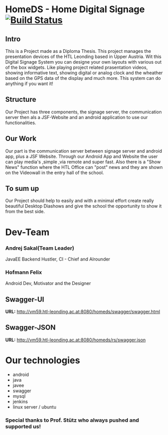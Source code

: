 # HomeDS - Home Digital Signage [![Build Status](http://vm59.htl-leonding.ac.at:9090/job/HomeDsSystems_Backend/badge/icon)](http://vm59.htl-leonding.ac.at:9090/job/HomeDsSystems_Backend)

## Intro
This is a Project made as a Diploma Thesis. This project manages the presentation devices of the HTL Leonding based in Upper Austria. Wit this Digital Signage System you can designe your own layouts with various out of the box widgets. Like playing project related prasentation videos, showing informative text, showing digital or analog clock and the wheather based on the GPS data of the display and much more. This system can do anything if you want it!

## Structure
Our Project has three components, the signage server, the communication server then als a JSF-Website and an android application to use our functionalities. 

## Our Work
Our part is the communication server between signage server and android app, plus a JSF Website.
Through our Android App and Website the user can play media's ,simple ,via remote and super fast. Also there is a "Show News" function where the HTL Office can "post" news and they are shown on the Videowall in the entry hall of the school.

## To sum up
Our Project should help to easily and with a minimal effort create really beautiful Desktop Diashows and give the school the opportunity to show it from the best side.

# Dev-Team

### Andrej Sakal(Team Leader)
JavaEE Backend Hustler, CI - Chief and Alrounder

### Hofmann Felix
Android Dev, Motivator and the Designer

## Swagger-UI
**URL:** http://vm59.htl-leonding.ac.at:8080/homeds/swagger/swagger.html

## Swagger-JSON
**URL:** http://vm59.htl-leonding.ac.at:8080/homeds/rs/swagger.json

# Our technologies

- android
- java
- javee
- swagger
- mysql
- jenkins
- linux server / ubuntu


### Special thanks to Prof. Stütz who always pushed and supported us!
